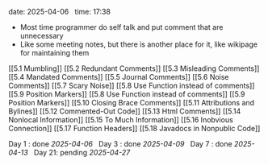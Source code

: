 date: 2025-04-06  
time: 17:38  

  - Most time programmer do self talk and put comment that are unnecessary 
  - Like some meeting notes, but there is another place for it, like wikipage for maintaining them

[[5.1 Mumbling]]
[[5.2 Redundant Comments]]
[[5.3 Misleading Comments]]
[[5.4 Mandated Comments]]
[[5.5 Journal Comments]]
[[5.6 Noise Comments]]
[[5.7 Scary Noise]]
[[5.8 Use Function instead of comments]]
[[5.9 Position Markers]]
[[5.8 Use Function instead of comments]]
[[5.9 Position Markers]]
[[5.10 Closing Brace Comments]]
[[5.11 Attributions and Bylines]]
[[5.12 Commented-Out Code]]
[[5.13 Html Comments]]
[[5.14 Nonlocal Information]]
[[5.15 To Much Information]]
[[5.16 Inobvious Connection]]
[[5.17 Function Headers]]
[[5.18 Javadocs in Nonpublic Code]]

Day 1 : done *2025-04-06*  
Day 3 : done *2025-04-09*  
Day 7 : done *2025-04-13*  
Day 21: pending *2025-04-27*